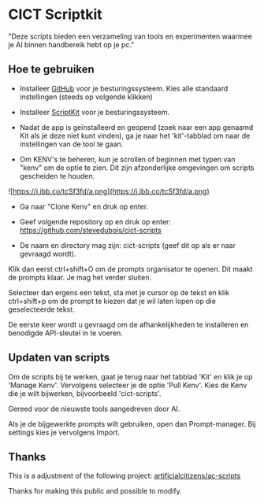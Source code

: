 # CICT Scriptkit

<p>"Deze scripts bieden een verzameling van tools en experimenten waarmee je AI binnen handbereik hebt op je pc."</p>

## Hoe te gebruiken

- Installeer [GitHub](https://git-scm.com/downloads) voor je besturingssysteem. Kies alle standaard instellingen (steeds op volgende klikken)

- Installeer [ScriptKit](https://www.scriptkit.com/) voor je besturingssysteem.

- Nadat de app is geïnstalleerd en geopend (zoek naar een app genaamd Kit als je deze niet kunt vinden), ga je naar het 'kit'-tabblad om naar de instellingen van de tool te gaan.

- Om KENV's te beheren, kun je scrollen of beginnen met typen van "kenv" om de optie te zien. Dit zijn afzonderlijke omgevingen om scripts gescheiden te houden.

![https://i.ibb.co/tcSf3fd/a.png](https://i.ibb.co/tcSf3fd/a.png)

- Ga naar "Clone Kenv" en druk op enter.

- Geef volgende repository op en druk op enter: https://github.com/stevedubois/cict-scripts

- De naam en directory mag zijn: cict-scripts (geef dit op als er naar gevraagd wordt).

Klik dan eerst ctrl+shift+O om de prompts organisator te openen.
Dit maakt de prompts klaar.
Je mag het verder sluiten.

Selecteer dan ergens een tekst, sta met je cursor op de tekst en klik ctrl+shift+p om de prompt te kiezen dat je wil laten lopen op die geselecteerde tekst.

De eerste keer wordt u gevraagd om de afhankelijkheden te installeren en benodigde API-sleutel in te voeren.

## Updaten van scripts

Om de scripts bij te werken, gaat je terug naar het tabblad 'Kit' en klik je op 'Manage Kenv'. Vervolgens selecteer je de optie 'Pull Kenv'. Kies de Kenv die je wilt bijwerken, bijvoorbeeld 'cict-scripts'.

Gereed voor de nieuwste tools aangedreven door AI.

Als je de bijgewerkte prompts wilt gebruiken, open dan Prompt-manager.
Bij settings kies je vervolgens Import.

## Thanks

This is a adjustment of the following project:
[artificialcitizens/ac-scripts](https://github.com/artificialcitizens/ac-scripts)

Thanks for making this public and possible to modify.